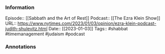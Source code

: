 ### Information

Episode:: [[Sabbath and the Art of Rest]]
Podcast:: [[The Ezra Klein Show]]
URL:: https://www.nytimes.com/2023/01/03/opinion/ezra-klein-podcast-judith-shulevitz.html
Date:: [[2023-01-03]]
Tags:: #shabbat #timemanagement #judaism 
#podcast


### Annotations

